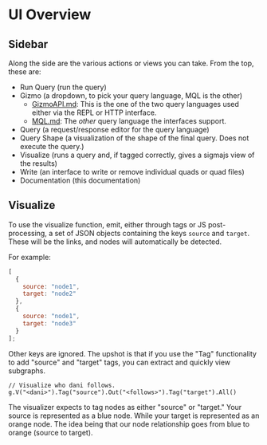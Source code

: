 # UI Overview

## Sidebar

Along the side are the various actions or views you can take. From the top, these are:

* Run Query \(run the query\)
* Gizmo \(a dropdown, to pick your query language, MQL is the other\)
  * [GizmoAPI.md](gizmoapi.md): This is the one of the two query languages used either via the REPL or HTTP interface.
  * [MQL.md](mql.md): The _other_ query language the interfaces support.
* Query \(a request/response editor for the query language\)
* Query Shape \(a visualization of the shape of the final query. Does not execute the query.\)
* Visualize \(runs a query and, if tagged correctly, gives a sigmajs view of the results\)
* Write \(an interface to write or remove individual quads or quad files\)
* Documentation \(this documentation\)

## Visualize

To use the visualize function, emit, either through tags or JS post-processing, a set of JSON objects containing the keys `source` and `target`. These will be the links, and nodes will automatically be detected.

For example:

```javascript
[
  {
    source: "node1",
    target: "node2"
  },
  {
    source: "node1",
    target: "node3"
  }
];
```

Other keys are ignored. The upshot is that if you use the "Tag" functionality to add "source" and "target" tags, you can extract and quickly view subgraphs.

```text
// Visualize who dani follows.
g.V("<dani>").Tag("source").Out("<follows>").Tag("target").All()
```

The visualizer expects to tag nodes as either "source" or "target." Your source is represented as a blue node. While your target is represented as an orange node. The idea being that our node relationship goes from blue to orange \(source to target\).

